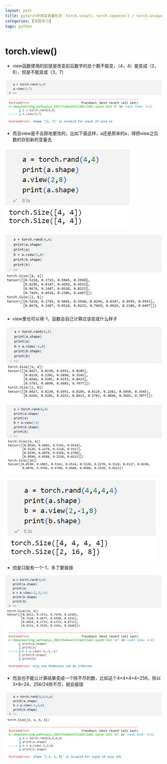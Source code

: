 ```yaml
---
layout: post
title: pytorch中改变张量形状：torch.view()、torch.squeeze() / torch.unsqueeze()、torch.permute()
categories: [深度学习]
tags: python
---
```


# torch.view()

* view函数使用的前提是改变前后数字的总个数不能变，（4，4）能变成（2，8），但是不能变成（3，7）

![image-20220730212727696](/assets/img/image-20220730212727696.png)

* 而且view是不会原地更改的，比如下面这样，a还是原来的a，得把view之后数的存到新的变量去

![image-20220730212346118](/assets/img/image-20220730212346118.png)

![image-20220730212536567](/assets/img/image-20220730212536567.png)

* view里也可以填-1，函数会自己计算应该变成什么样子

![image-20220730213217052](/assets/img/image-20220730213217052.png)

![image-20220730213516144](/assets/img/image-20220730213516144.png)

![image-20220730213533026](/assets/img/image-20220730213533026.png)

* 但是只能有一个-1，多了要报错

![image-20220730213251069](/assets/img/image-20220730213251069.png)

* 而且也不能让计算结果变成一个除不尽的数，比如这个4×4×4×4=256，除以3×8=24，256/24除不尽，就会报错

![image-20220730213424704](/assets/img/image-20220730213424704.png)

